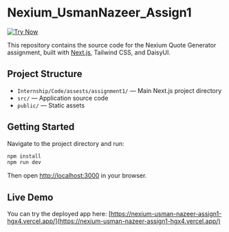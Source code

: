 # Nexium_UsmanNazeer_Assign1

[![Try Now](https://img.shields.io/badge/Try%20Now-Live%20Demo-brightgreen?style=for-the-badge)](https://nexium-usman-nazeer-assign1-hgx4.vercel.app/)

This repository contains the source code for the Nexium Quote Generator assignment, built with [Next.js](https://nextjs.org), Tailwind CSS, and DaisyUI.

## Project Structure

- `Internship/Code/assests/assignment1/` — Main Next.js project directory
- `src/` — Application source code
- `public/` — Static assets

## Getting Started

Navigate to the project directory and run:

```bash
npm install
npm run dev
```

Then open [http://localhost:3000](http://localhost:3000) in your browser.

## Live Demo

You can try the deployed app here: [https://nexium-usman-nazeer-assign1-hgx4.vercel.app/](https://nexium-usman-nazeer-assign1-hgx4.vercel.app/)
